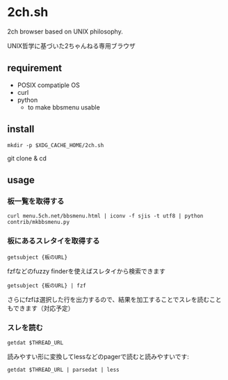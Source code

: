# 2ch.sh

2ch browser based on UNIX philosophy.

UNIX哲学に基づいた2ちゃんねる専用ブラウザ

## requirement

- POSIX compatiple OS
- curl
- python
  - to make bbsmenu usable

## install

```shell-session
mkdir -p $XDG_CACHE_HOME/2ch.sh
```

git clone & cd

## usage

### 板一覧を取得する

```shell-session
curl menu.5ch.net/bbsmenu.html | iconv -f sjis -t utf8 | python contrib/mkbbsmenu.py
```

### 板にあるスレタイを取得する

```shell-session
getsubject {板のURL}
```

fzfなどのfuzzy finderを使えばスレタイから検索できます

```shell-session
getsubject {板のURL} | fzf
```

さらにfzfは選択した行を出力するので、結果を加工することでスレを読むこともできます（対応予定）

### スレを読む

```shell-session
getdat $THREAD_URL
```

読みやすい形に変換してlessなどのpagerで読むと読みやすいです:

```shell-session
getdat $THREAD_URL | parsedat | less
```
